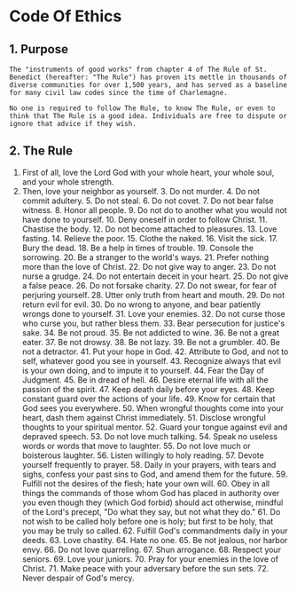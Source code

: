 # Code Of Ethics

## 1. Purpose

    The "instruments of good works" from chapter 4 of The Rule of St. Benedict (hereafter: "The Rule") has proven its mettle in thousands of diverse communities for over 1,500 years, and has served as a baseline for many civil law codes since the time of Charlemagne.

    No one is required to follow The Rule, to know The Rule, or even to think that The Rule is a good idea. Individuals are free to dispute or ignore that advice if they wish.

## 2. The Rule

1. First of all, love the Lord God with your whole heart, your whole soul, and your whole strength.
2. Then, love your neighbor as yourself.
    3. Do not murder.
    4. Do not commit adultery.
    5. Do not steal.
    6. Do not covet.
    7. Do not bear false witness.
    8. Honor all people.
    9. Do not do to another what you would not have done to yourself.
    10. Deny oneself in order to follow Christ.
    11. Chastise the body.
    12. Do not become attached to pleasures.
    13. Love fasting.
    14. Relieve the poor.
    15. Clothe the naked.
    16. Visit the sick.
    17. Bury the dead.
    18. Be a help in times of trouble.
    19. Console the sorrowing.
    20. Be a stranger to the world's ways.
    21. Prefer nothing more than the love of Christ.
    22. Do not give way to anger.
    23. Do not nurse a grudge.
    24. Do not entertain deceit in your heart.
    25. Do not give a false peace.
    26. Do not forsake charity.
    27. Do not swear, for fear of perjuring yourself.
    28. Utter only truth from heart and mouth.
    29. Do not return evil for evil.
    30. Do no wrong to anyone, and bear patiently wrongs done to yourself.
    31. Love your enemies.
    32. Do not curse those who curse you, but rather bless them.
    33. Bear persecution for justice's sake.
    34. Be not proud.
    35. Be not addicted to wine.
    36. Be not a great eater.
    37. Be not drowsy.
    38. Be not lazy.
    39. Be not a grumbler.
    40. Be not a detractor.
    41. Put your hope in God.
    42. Attribute to God, and not to self, whatever good you see in yourself.
    43. Recognize always that evil is your own doing, and to impute it to yourself.
    44. Fear the Day of Judgment.
    45. Be in dread of hell.
    46. Desire eternal life with all the passion of the spirit.
    47. Keep death daily before your eyes.
    48. Keep constant guard over the actions of your life.
    49. Know for certain that God sees you everywhere.
    50. When wrongful thoughts come into your heart, dash them against Christ immediately.
    51. Disclose wrongful thoughts to your spiritual mentor.
    52. Guard your tongue against evil and depraved speech.
    53. Do not love much talking.
    54. Speak no useless words or words that move to laughter.
    55. Do not love much or boisterous laughter.
    56. Listen willingly to holy reading.
    57. Devote yourself frequently to prayer.
    58. Daily in your prayers, with tears and sighs, confess your past sins to God, and amend them for the future.
    59. Fulfill not the desires of the flesh; hate your own will.
    60. Obey in all things the commands of those whom God has placed in authority over you even though they (which God forbid) should act otherwise, mindful of the Lord's precept, "Do what they say, but not what they do."
    61. Do not wish to be called holy before one is holy; but first to be holy, that you may be truly so called.
    62. Fulfill God's commandments daily in your deeds.
    63. Love chastity.
    64. Hate no one.
    65. Be not jealous, nor harbor envy.
    66. Do not love quarreling.
    67. Shun arrogance.
    68. Respect your seniors.
    69. Love your juniors.
    70. Pray for your enemies in the love of Christ.
    71. Make peace with your adversary before the sun sets.
    72. Never despair of God's mercy.
